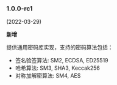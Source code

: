 ### 1.0.0-rc1
(2022-03-29)

**新增**

提供通用密码库实现，支持的密码算法包括：

- 签名验签算法: SM2, ECDSA, ED25519
- 哈希算法: SM3, SHA3, Keccak256
- 对称加解密算法: SM4, AES